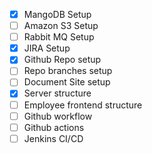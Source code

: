 - [x] MangoDB Setup
- [ ] Amazon S3 Setup
- [ ] Rabbit MQ Setup
- [x] JIRA Setup
- [x] Github Repo setup
- [ ] Repo branches setup
- [ ] Document Site setup
- [x] Server structure
- [ ] Employee frontend structure
- [ ] Github workflow
- [ ] Github actions
- [ ] Jenkins CI/CD